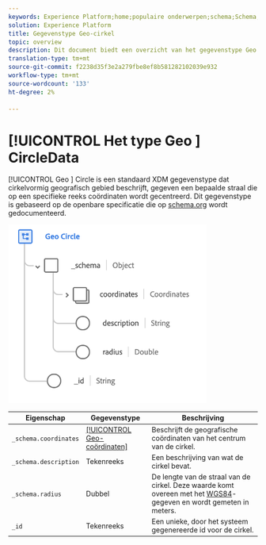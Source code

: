 ```yaml
---
keywords: Experience Platform;home;populaire onderwerpen;schema;Schema;XDM;velden;schema's;Schemas;geo;circle;datatype;data-type;data-type;
solution: Experience Platform
title: Gegevenstype Geo-cirkel
topic: overview
description: Dit document biedt een overzicht van het gegevenstype Geo Circle XDM.
translation-type: tm+mt
source-git-commit: f2238d35f3e2a279fbe8ef8b581282102039e932
workflow-type: tm+mt
source-wordcount: '133'
ht-degree: 2%

---
```



# [!UICONTROL Het type Geo ] CircleData

[!UICONTROL Geo ] Circle is een standaard XDM gegevenstype dat cirkelvormig geografisch gebied beschrijft, gegeven een bepaalde straal die op een specifieke reeks coördinaten wordt gecentreerd. Dit gegevenstype is gebaseerd op de openbare specificatie die op [schema.org](http://schema.org/GeoCircle) wordt gedocumenteerd.

<img src="../images/data-types/geo-circle.png" width="400" /><br />

| Eigenschap | Gegevenstype | Beschrijving |
| --- | --- | --- |
| `_schema.coordinates` | [[!UICONTROL Geo-coördinaten]](./geo-coordinates.md) | Beschrijft de geografische coördinaten van het centrum van de cirkel. |
| `_schema.description` | Tekenreeks | Een beschrijving van wat de cirkel bevat. |
| `_schema.radius` | Dubbel | De lengte van de straal van de cirkel. Deze waarde komt overeen met het [WGS84](http://gisgeography.com/wgs84-world-geodetic-system/)-gegeven en wordt gemeten in meters. |
| `_id` | Tekenreeks | Een unieke, door het systeem gegenereerde id voor de cirkel. |
